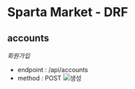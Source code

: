 # Sparta Market - DRF
## accounts
*회원가입*

- endpoint : /api/accounts
- method : POST
![생성](https://github.com/ParkWooYeong/Hard/assets/159976056/557a18a9-1c1d-4f37-8214-481ba0fddf39)